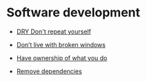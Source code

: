 # Software development


 - [DRY Don't repeat yourself](../DRY%20Don't%20repeat%20yourself/index.md)
    
 - [Don’t live with broken windows](../Don’t%20live%20with%20broken%20windows/index.md)
    
 - [Have ownership of what you do](../Have%20ownership%20of%20what%20you%20do/index.md)
    
 - [Remove dependencies](../Remove%20dependencies/index.md)
    
